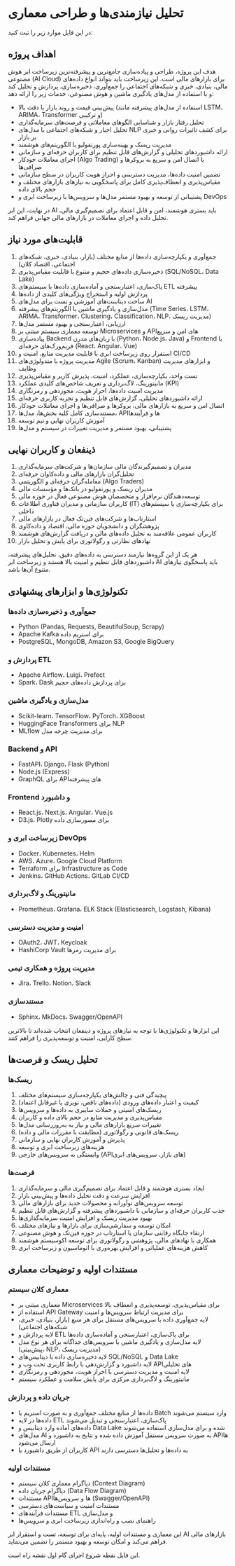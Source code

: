 # تحلیل نیازمندی‌ها و طراحی معماری

در این فایل موارد زیر را ثبت کنید:

## اهداف پروژه

هدف این پروژه، طراحی و پیاده‌سازی جامع‌ترین و پیشرفته‌ترین زیرساخت ابر هوش مصنوعی (AI Cloud) برای بازارهای مالی است. این زیرساخت باید بتواند انواع داده‌های مالی، بنیادی، خبری و شبکه‌های اجتماعی را جمع‌آوری، ذخیره‌سازی، پردازش و تحلیل کند و با استفاده از مدل‌های یادگیری ماشین و هوش مصنوعی، خدمات زیر را ارائه دهد:

- پیش‌بینی قیمت و روند بازار با دقت بالا (استفاده از مدل‌های پیشرفته مانند LSTM، ARIMA، Transformer و ترکیبی)
- تحلیل رفتار بازار و شناسایی الگوهای معاملاتی و فرصت‌های سرمایه‌گذاری
- تحلیل اخبار و شبکه‌های اجتماعی با مدل‌های NLP برای کشف تاثیرات روانی و خبری بر بازار
- مدیریت ریسک و بهینه‌سازی پورتفولیو با الگوریتم‌های هوشمند
- ارائه داشبوردهای تحلیلی و گزارش‌های قابل تنظیم برای کاربران حرفه‌ای و سازمانی
- اجرای معاملات خودکار (Algo Trading) با اتصال امن و سریع به بروکرها و صرافی‌ها
- تضمین امنیت داده‌ها، مدیریت دسترسی و احراز هویت کاربران در سطح سازمانی
- مقیاس‌پذیری و انعطاف‌پذیری کامل برای پاسخگویی به نیازهای بازارهای مختلف و حجم بالای داده
- پشتیبانی از توسعه و بهبود مستمر مدل‌ها و سرویس‌ها با زیرساخت ابری و DevOps

در نهایت، این ابر AI باید بستری هوشمند، امن و قابل اعتماد برای تصمیم‌گیری مالی، تحلیل داده و اجرای معاملات در بازارهای مالی جهانی فراهم کند.

## قابلیت‌های مورد نیاز

1. جمع‌آوری و یکپارچه‌سازی داده‌ها از منابع مختلف (بازار، بنیادی، خبری، شبکه‌های اجتماعی، اقتصاد کلان)
2. ذخیره‌سازی داده‌های حجیم و متنوع با قابلیت مقیاس‌پذیری (SQL/NoSQL، Data Lake)
3. پاک‌سازی، اعتبارسنجی و آماده‌سازی داده‌ها با سیستم‌های ETL پیشرفته
4. پردازش اولیه و استخراج ویژگی‌های کلیدی از داده‌ها
5. ساخت دیتاست‌های آموزشی و تست برای مدل‌های AI
6. مدل‌سازی و یادگیری ماشین با الگوریتم‌های پیشرفته (Time Series، LSTM، ARIMA، Transformer، Clustering، Classification، NLP، مدیریت ریسک)
7. ارزیابی، اعتبارسنجی و بهبود مستمر مدل‌ها
8. توسعه معماری سیستم مبتنی بر Microservices و APIهای امن و سریع
9. پیاده‌سازی Backend با زبان‌های مدرن (Python، Node.js، Java) و Frontend با فریم‌ورک‌های حرفه‌ای (React، Angular، Vue)
10. استقرار روی زیرساخت ابری با قابلیت مدیریت منابع، امنیت و CI/CD
11. مدیریت پروژه با متدولوژی‌های Agile (Scrum، Kanban) و ابزارهای مدیریت وظایف
12. تست واحد، یکپارچه‌سازی، عملکرد، امنیت، پذیرش کاربر و مقیاس‌پذیری
13. مانیتورینگ، لاگ‌برداری و تعریف شاخص‌های کلیدی عملکرد (KPI)
14. مدیریت امنیت داده‌ها، احراز هویت، مجوزدهی و رمزنگاری
15. ارائه داشبوردهای تحلیلی، گزارش‌های قابل تنظیم و تجربه کاربری حرفه‌ای
16. اتصال امن و سریع به بازارهای مالی، بروکرها و صرافی‌ها و اجرای معاملات خودکار
17. مستندسازی کامل کلیه بخش‌ها، مدل‌ها، APIها و فرآیندها
18. آموزش کاربران نهایی و تیم توسعه
19. پشتیبانی، بهبود مستمر و مدیریت تغییرات در سیستم و مدل‌ها

## ذینفعان و کاربران نهایی

1. مدیران و تصمیم‌گیرندگان مالی سازمان‌ها و شرکت‌های سرمایه‌گذاری
2. تحلیل‌گران بازارهای مالی و داده‌کاوان حرفه‌ای
3. معامله‌گران حرفه‌ای و الگوریتمی (Algo Traders)
4. مدیران ریسک و پورتفولیو در بانک‌ها و مؤسسات مالی
5. توسعه‌دهندگان نرم‌افزار و متخصصان هوش مصنوعی فعال در حوزه مالی
6. کاربران سازمانی و مدیران فناوری اطلاعات (IT) برای یکپارچه‌سازی با سیستم‌های داخلی
7. استارتاپ‌ها و شرکت‌های فین‌تک فعال در بازارهای مالی
8. پژوهشگران و دانشجویان حوزه مالی، اقتصاد و داده‌کاوی
9. کاربران عمومی علاقه‌مند به تحلیل داده‌های مالی و دریافت گزارش‌های هوشمند
10. نهادهای نظارتی و رگولاتوری برای پایش و تحلیل بازار

هر یک از این گروه‌ها نیازمند دسترسی به داده‌های دقیق، تحلیل‌های پیشرفته، داشبوردهای قابل تنظیم و امنیت بالا هستند و زیرساخت ابر AI باید پاسخگوی نیازهای متنوع آن‌ها باشد.

## تکنولوژی‌ها و ابزارهای پیشنهادی

### جمع‌آوری و ذخیره‌سازی داده‌ها
- Python (Pandas, Requests, BeautifulSoup, Scrapy)
- Apache Kafka برای استریم داده
- PostgreSQL, MongoDB, Amazon S3, Google BigQuery

### پردازش و ETL
- Apache Airflow، Luigi، Prefect
- Spark، Dask برای پردازش داده‌های حجیم

### مدل‌سازی و یادگیری ماشین
- Scikit-learn، TensorFlow، PyTorch، XGBoost
- HuggingFace Transformers برای NLP
- MLflow برای مدیریت چرخه مدل

### Backend و API
- FastAPI، Django، Flask (Python)
- Node.js (Express)
- GraphQL برای APIهای پیشرفته

### Frontend و داشبورد
- React.js، Next.js، Angular، Vue.js
- D3.js، Plotly برای مصورسازی داده

### زیرساخت ابری و DevOps
- Docker، Kubernetes، Helm
- AWS، Azure، Google Cloud Platform
- Terraform برای Infrastructure as Code
- Jenkins، GitHub Actions، GitLab CI/CD

### مانیتورینگ و لاگ‌برداری
- Prometheus، Grafana، ELK Stack (Elasticsearch, Logstash, Kibana)

### امنیت و مدیریت دسترسی
- OAuth2، JWT، Keycloak
- HashiCorp Vault برای مدیریت رمزها

### مدیریت پروژه و همکاری تیمی
- Jira، Trello، Notion، Slack

### مستندسازی
- Sphinx، MkDocs، Swagger/OpenAPI

این ابزارها و تکنولوژی‌ها با توجه به نیازهای پروژه و ذینفعان انتخاب شده‌اند تا بالاترین سطح کارایی، امنیت و توسعه‌پذیری را فراهم کنند.

## تحلیل ریسک و فرصت‌ها

### ریسک‌ها
1. پیچیدگی فنی و چالش‌های یکپارچه‌سازی سیستم‌های مختلف
2. کیفیت و اعتبار داده‌های ورودی (داده‌های ناقص، نویزی یا غیرقابل اعتماد)
3. ریسک‌های امنیتی و حملات سایبری به داده‌ها و سرویس‌ها
4. مقیاس‌پذیری و مدیریت منابع در حجم بالای داده و کاربران
5. تغییرات سریع بازارهای مالی و نیاز به به‌روزرسانی مدل‌ها
6. ریسک‌های قانونی و رگولاتوری (مطابقت با مقررات مالی و داده)
7. پذیرش و آموزش کاربران نهایی و سازمانی
8. هزینه‌های زیرساخت ابری و توسعه
9. وابستگی به سرویس‌های خارجی (APIهای بازار، سرویس‌های ابری)

### فرصت‌ها
1. ایجاد بستری هوشمند و قابل اعتماد برای تصمیم‌گیری مالی و سرمایه‌گذاری
2. افزایش سرعت و دقت تحلیل داده‌ها و پیش‌بینی بازار
3. توسعه سرویس‌های نوآورانه و محصولات جدید برای بازارهای مالی
4. جذب کاربران حرفه‌ای و سازمانی با داشبوردهای پیشرفته و گزارش‌های قابل تنظیم
5. بهبود مدیریت ریسک و افزایش امنیت سرمایه‌گذاری‌ها
6. امکان توسعه و سفارشی‌سازی برای بازارها و نیازهای مختلف
7. ارتقاء جایگاه رقابتی سازمان یا استارتاپ در حوزه فین‌تک و هوش مصنوعی
8. همکاری با نهادهای مالی، پژوهشی و رگولاتوری برای توسعه اکوسیستم هوشمند
9. کاهش هزینه‌های عملیاتی و افزایش بهره‌وری با اتوماسیون و زیرساخت ابری

## مستندات اولیه و توضیحات معماری

### معماری کلان سیستم
- معماری مبتنی بر Microservices برای مقیاس‌پذیری، توسعه‌پذیری و انعطاف بالا
- استفاده از API Gateway برای مدیریت ارتباط سرویس‌ها و امنیت
- لایه جمع‌آوری داده با سرویس‌های مستقل برای هر منبع (بازار، بنیادی، خبری، شبکه‌های اجتماعی)
- لایه پردازش و ETL برای پاک‌سازی، اعتبارسنجی و آماده‌سازی داده‌ها
- لایه مدل‌سازی و یادگیری ماشین با سرویس‌های جداگانه برای هر نوع مدل (پیش‌بینی، NLP، مدیریت ریسک)
- لایه ذخیره‌سازی داده با دیتابیس‌های SQL/NoSQL و Data Lake
- لایه داشبورد و گزارش‌دهی با رابط کاربری تحت وب و APIهای تحلیلی
- لایه امنیت و مدیریت دسترسی با احراز هویت، مجوزدهی و رمزنگاری
- مانیتورینگ و لاگ‌برداری مرکزی برای پایش سلامت و عملکرد سیستم

### جریان داده و پردازش
- داده‌ها از منابع مختلف جمع‌آوری و به صورت استریم یا Batch وارد سیستم می‌شوند
- داده‌ها در لایه ETL پاک‌سازی، اعتبارسنجی و تبدیل می‌شوند
- داده‌های آماده وارد دیتابیس و Data Lake شده و برای مدل‌سازی استفاده می‌شوند
- مدل‌های AI به صورت سرویس مستقل آموزش داده شده و نتایج به داشبورد و APIها ارسال می‌شود
- کاربران از طریق داشبورد یا API به داده‌ها و تحلیل‌ها دسترسی دارند

### مستندات اولیه
- دیاگرام معماری کلان سیستم (Context Diagram)
- دیاگرام جریان داده (Data Flow Diagram)
- مستندات APIها و سرویس‌ها (Swagger/OpenAPI)
- مستندات امنیت و سیاست‌های دسترسی
- مستندات فرآیندهای ETL و مدل‌سازی
- راهنمای نصب و راه‌اندازی زیرساخت ابری و سرویس‌ها

این معماری و مستندات اولیه، پایه‌ای برای توسعه، تست و استقرار ابر AI بازارهای مالی فراهم می‌کند و امکان توسعه و بهبود مستمر را تضمین می‌نماید.

این فایل نقطه شروع اجرای گام اول نقشه راه است.
